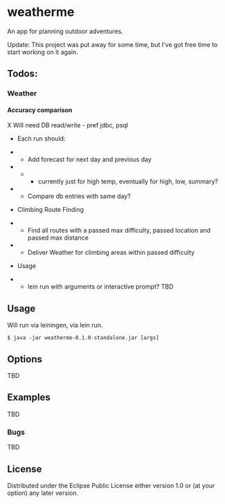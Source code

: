 # weatherme

An app for planning outdoor adventures.

Update: This project was put away for some time, but I've got free time to start working on it again.

## Todos:
### Weather
#### Accuracy comparison
X Will need DB read/write - pref jdbc, psql
- Each run should:
- - Add forecast for next day and previous day
- - - currently just for high temp, eventually for high, low, summary?

- - Compare db entries with same day?

- Climbing Route Finding
- - Find all routes with a passed max difficulty, passed location and passed max distance
- - Deliver Weather for climbing areas within passed difficulty

- Usage
- - lein run with arguments or interactive prompt? TBD

## Usage

Will run via leiningen, via lein run.

    $ java -jar weatherme-0.1.0-standalone.jar [args]

## Options

TBD

## Examples

TBD

### Bugs

TBD

## License

Distributed under the Eclipse Public License either version 1.0 or (at
your option) any later version.
